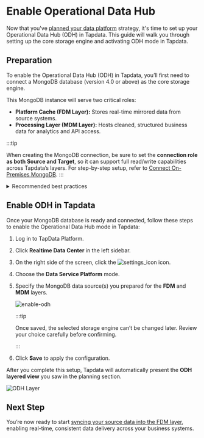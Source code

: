 # Enable Operational Data Hub

Now that you've [planned your data platform](plan-data-platform.md) strategy, it's time to set up your Operational Data Hub (ODH) in Tapdata. This guide will walk you through setting up the core storage engine and activating ODH mode in Tapdata.

## Preparation

To enable the Operational Data Hub (ODH) in Tapdata, you’ll first need to connect a MongoDB database (version 4.0 or above) as the core storage engine.

This MongoDB instance will serve two critical roles:

- **Platform Cache (FDM Layer):** Stores real-time mirrored data from source systems.
- **Processing Layer (MDM Layer):** Hosts cleaned, structured business data for analytics and API access.

:::tip

When creating the MongoDB connection, be sure to set the **connection role as both Source and Target**, so it can support full read/write capabilities across Tapdata’s layers. For step-by-step setup, refer to [Connect On-Premises MongoDB](../connectors/on-prem-databases/mongodb.md).
:::

<details><summary>Recommended best practices</summary>


- You can use one shared database for both FDM and MDM layers, or create dedicated databases for better isolation and scalability.
- Deploy MongoDB as a [replica set](../platform-ops/production-deploy/install-replica-mongodb.md) to ensure high availability and fault tolerance.
- Ensure the MongoDB instance has enough disk space Oplog retention to support stable real-time synchronization and CDC.

:::tip
Need help sizing your MongoDB Oplog? Check out our [MongoDB Oplog Sizing Guide](evaluate-mongodb-oplog-size.md) for detailed calculations and best practices.
:::

</details>


## Enable ODH in Tapdata

Once your MongoDB database is ready and connected, follow these steps to enable the Operational Data Hub mode in Tapdata:

1. Log in to TapData Platform.

2. Click **Realtime Data Center** in the left sidebar.

3. On the right side of the screen, click the ![settings_icon](../images/setting_icon.png) icon.

4. Choose the **Data Service Platform** mode.

5. Specify the MongoDB data source(s) you prepared for the **FDM** and **MDM** layers.

   ![enable-odh](../images/enable-odh.png)

   :::tip

   Once saved, the selected storage engine can’t be changed later. Review your choice carefully before confirming.

   :::

6. Click **Save** to apply the configuration.

After you complete this setup, Tapdata will automatically present the **ODH layered view** you saw in the planning section.

![ODH Layer](../images/odh-layer.png)

## Next Step

You’re now ready to start [syncing your source data into the FDM layer](fdm-layer/replicate-data.md), enabling real-time, consistent data delivery across your business systems.